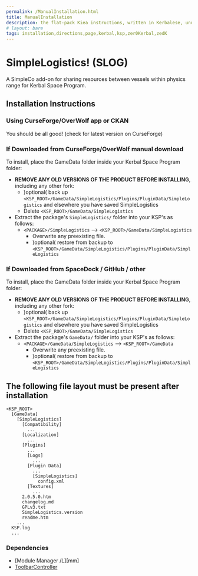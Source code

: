 ```yaml
---
permalink: /ManualInstallation.html
title: ManualInstallation
description: the flat-pack Kiea instructions, written in Kerbalese, unusally present
# layout: bare
tags: installation,directions,page,kerbal,ksp,zer0Kerbal,zedK
---
```


<!-- ManualInstallation.md v1.1.1.0
SimpleLogistics! (SLOG)
created: 01 Oct 2019
updated: 27 Mar 2022 -->

<!-- based upon work by Lisias -->

# SimpleLogistics! (SLOG)

A SimpleCo add-on for sharing resources between vessels within physics range for Kerbal Space Program.

## Installation Instructions

### Using CurseForge/OverWolf app or CKAN

You should be all good! (check for latest version on CurseForge)

### If Downloaded from CurseForge/OverWolf manual download

To install, place the GameData folder inside your Kerbal Space Program folder:

* **REMOVE ANY OLD VERSIONS OF THE PRODUCT BEFORE INSTALLING**, including any other fork:
  * )optional( back up `<KSP_ROOT>/GameData/SimpleLogistics/Plugins/PluginData/SimpleLogistics` and elsewhere you have saved SimpleLogistics
  * Delete `<KSP_ROOT>/GameData/SimpleLogistics`
* Extract the package's `SimpleLogistics/` folder into your KSP's as follows:
  * `<PACKAGE>/SimpleLogistics` --> `<KSP_ROOT>/GameData/SimpleLogistics`
    * Overwrite any preexisting file.
    * )optional( restore from backup to `<KSP_ROOT>/GameData/SimpleLogistics/Plugins/PluginData/SimpleLogistics`

### If Downloaded from SpaceDock / GitHub / other

To install, place the GameData folder inside your Kerbal Space Program folder:

* **REMOVE ANY OLD VERSIONS OF THE PRODUCT BEFORE INSTALLING**, including any other fork:
  * )optional( back up `<KSP_ROOT>/GameData/SimpleLogistics/Plugins/PluginData/SimpleLogistics` and elsewhere you have saved SimpleLogistics
  * Delete `<KSP_ROOT>/GameData/SimpleLogistics`
* Extract the package's `GameData/` folder into your KSP's as follows:
  * `<PACKAGE>/GameData/SimpleLogistics` --> `<KSP_ROOT>/GameData`
    * Overwrite any preexisting file.
    * )optional( restore from backup to `<KSP_ROOT>/GameData/SimpleLogistics/Plugins/PluginData/SimpleLogistics`

## The following file layout must be present after installation

```
<KSP_ROOT>
  [GameData]
    [SimpleLogistics]
      [Compatibility]
        ...
      [Localization]
        ...
      [Plugins]
        ...
        [Logs]
          ...
        [Plugin Data]
          ...
          [SimpleLogistics]
            config.xml
        [Textures]
          ...
      2.0.5.0.htm
      changelog.md
      GPLv3.txt
      SimpleLogistics.version
      readme.htm
    ...
  KSP.log
  ...
```

### Dependencies

* [Module Manager /L][mm]
* [ToolbarController][thread:tbc]

[thread:mm]:  https://github.com/net-lisias-ksp/ModuleManager "Module Manager"
[thread:tbc]: https://forum.kerbalspaceprogram.com/index.php?/topic/169509-* "ToolbarController"
